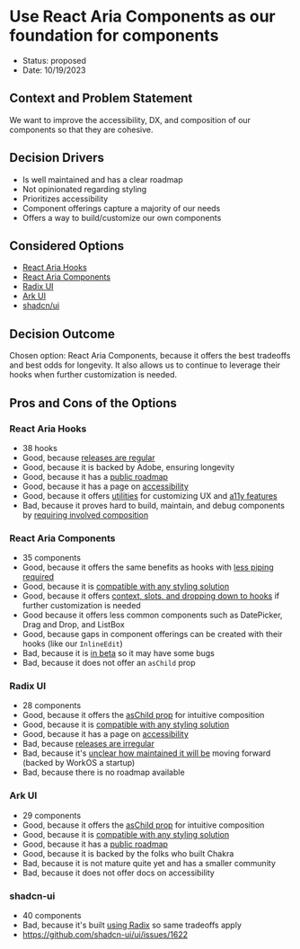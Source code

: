 # Use React Aria Components as our foundation for components

- Status: proposed
- Date: 10/19/2023

## Context and Problem Statement

We want to improve the accessibility, DX, and composition of our components so that they are cohesive.

## Decision Drivers

- Is well maintained and has a clear roadmap
- Not opinionated regarding styling
- Prioritizes accessibility
- Component offerings capture a majority of our needs
- Offers a way to build/customize our own components

## Considered Options

- [React Aria Hooks](https://react-spectrum.adobe.com/react-aria/index.html)
- [React Aria Components](https://react-spectrum.adobe.com/react-aria/react-aria-components.html)
- [Radix UI](https://www.radix-ui.com/primitives)
- [Ark UI](https://ark-ui.com/)
- [shadcn/ui](https://ui.shadcn.com/)

## Decision Outcome

Chosen option: React Aria Components, because it offers the best tradeoffs and best odds for longevity. It also allows us to continue to leverage their hooks when further customization is needed.

## Pros and Cons of the Options

### React Aria Hooks

- 38 hooks
- Good, because [releases are regular](https://react-spectrum.adobe.com/releases/index.html)
- Good, because it is backed by Adobe, ensuring longevity
- Good, because it has a [public roadmap](https://github.com/orgs/adobe/projects/19)
- Good, because it has a page on [accessibility](https://react-spectrum.adobe.com/react-aria/accessibility.html)
- Good, because it offers [utilities](https://react-spectrum.adobe.com/react-aria/VisuallyHidden.html) for customizing UX and [a11y features](https://react-spectrum.adobe.com/react-aria/useFocus.html)
- Bad, because it proves hard to build, maintain, and debug components by [requiring involved composition](https://github.com/adobe/react-spectrum/discussions/2368)

### React Aria Components

- 35 components
- Good, because it offers the same benefits as hooks with [less piping required](https://react-spectrum.adobe.com/react-aria/react-aria-components.html#implementing-a-component)
- Good, because it is [compatible with any styling solution](https://react-spectrum.adobe.com/react-aria/styling.html)
- Good, because it offers [context, slots, and dropping down to hooks](https://react-spectrum.adobe.com/react-aria/advanced.html) if further customization is needed
- Good because it offers less common components such as DatePicker, Drag and Drop, and ListBox
- Good, because gaps in component offerings can be created with their hooks (like our `InlineEdit`)
- Bad, because it is [in beta](https://react-spectrum.adobe.com/react-aria/react-aria-components.html#status) so it may have some bugs
- Bad, because it does not offer an `asChild` prop

### Radix UI

- 28 components
- Good, because it offers the [asChild prop](https://www.radix-ui.com/primitives/docs/guides/composition#composing-multiple-primitives) for intuitive composition
- Good, because it is [compatible with any styling solution](https://www.radix-ui.com/primitives/docs/guides/styling)
- Good, because it has a page on [accessibility](https://www.radix-ui.com/primitives/docs/overview/accessibility)
- Bad, because [releases are irregular](https://www.radix-ui.com/primitives/docs/overview/releases)
- Bad, because it's [unclear how maintained it will be](https://github.com/radix-ui/primitives/discussions/2305) moving forward (backed by WorkOS a startup)
- Bad, because there is no roadmap available

### Ark UI

- 29 components
- Good, because it offers the [asChild prop](https://ark-ui.com/docs/overview/as-child-prop) for intuitive composition
- Good, because it is [compatible with any styling solution](https://ark-ui.com/docs/overview/styling)
- Good, because it has a [public roadmap](https://ark-ui.canny.io/)
- Good, because it is backed by the folks who built Chakra
- Bad, because it is not mature quite yet and has a smaller community
- Bad, because it does not offer docs on accessibility

### shadcn-ui

- 40 components
- Bad, because it's built [using Radix](https://ui.shadcn.com/docs) so same tradeoffs apply
- https://github.com/shadcn-ui/ui/issues/1622
